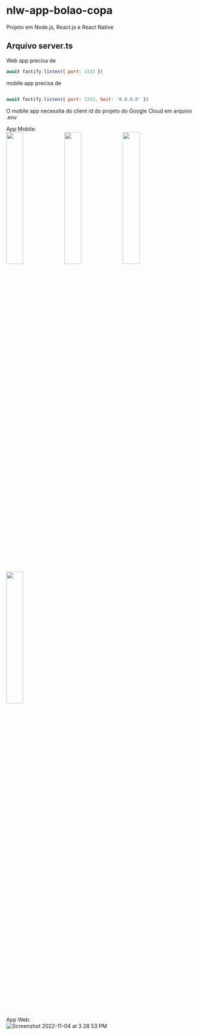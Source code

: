 # nlw-app-bolao-copa

Projeto em Node.js, React.js e React Native

## Arquivo server.ts
Web app precisa de
```js
await fastify.listen({ port: 3333 })
```

mobile app precisa de
```js

await fastify.listen({ port: 3333, host: '0.0.0.0' })
```

O mobile app necessita do client id do projeto do Google Cloud em arquivo .env

App Mobile:</br>
<img src="https://user-images.githubusercontent.com/4079159/200049894-bcdcffa6-98cd-45f4-a61b-a61e85774029.PNG" width=30% height=30%>
<img src="https://user-images.githubusercontent.com/4079159/200049952-2950c318-266b-4d03-b14a-4ed9e4672137.PNG" width=30% height=30%>
<img src="https://user-images.githubusercontent.com/4079159/200049964-631acea1-4170-4b6b-be99-38a251a4022a.PNG" width=30% height=30%>
<img src="https://user-images.githubusercontent.com/4079159/200049972-9f0a08bc-4d2a-421d-808b-29deb4e3abb5.PNG" width=30% height=30%>


App Web: </br>
![Screenshot 2022-11-04 at 3 28 53 PM](https://user-images.githubusercontent.com/4079159/200050090-0de74efc-d174-459b-84ab-26923d3cd3ae.png)
